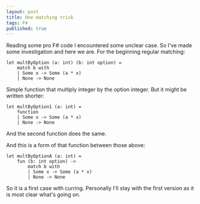 ```yaml
---
layout: post
title: One matching trick
tags: F#
published: true
---
```


Reading some pro F# code I encountered some unclear case. So I've made some investigation and here we are.
For the beginning regular matching:

```f#
let multByOption (a: int) (b: int option) =
    match b with
    | Some x -> Some (a * x)
    | None -> None
```

Simple function that multiply integer by the option integer.
But it might be written shorter:

```f#
let multByOption1 (a: int) =
    function
    | Some x -> Some (a * x)
    | None -> None
```

And the second function does the same.

And this is a form of that function between those above:

```f#
let multByOptionA (a: int) =
    fun (b: int option) ->
        match b with
        | Some x -> Some (a * x)
        | None -> None
```

So it is a first case with curring. Personally I'll stay with the first version as it is most clear what's going on.

